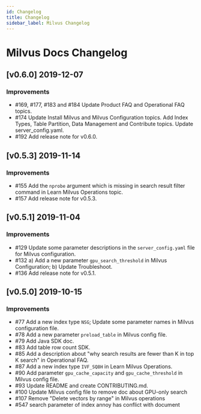 ```yaml
---
id: Changelog
title: Changelog
sidebar_label: Milvus Changelog
---
```


# Milvus Docs Changelog

## [v0.6.0] 2019-12-07

### Improvements
- \#169, #177, #183 and #184 Update Product FAQ and Operational FAQ topics.
- \#174 Update Install Milvus and Milvus Configuration topics.
        Add Index Types, Table Partition, Data Management and Contribute topics.
        Update server_config.yaml.
- \#192 Add release note for v0.6.0.
        
## [v0.5.3] 2019-11-14

### Improvements
- \#155 Add the `nprobe` argument which is missing in search result filter command in Learn Milvus Operations topic.
- \#157 Add release note for v0.5.3.

## [v0.5.1] 2019-11-04

### Improvements
- \#129 Update some parameter descriptions in the `server_config.yaml` file for Milvus configuration.
- \#132 a) Add a new parameter `gpu_search_threshold` in Milvus Configuration; b) Update Troubleshoot.
- \#136 Add release note for v0.5.1.



## [v0.5.0] 2019-10-15

### Improvements
- \#77 Add a new index type `NSG`; Update some parameter names in Milvus configuration file.
- \#78 Add a new parameter `preload_table` in Milvus config file.
- \#79 Add Java SDK doc.
- \#83 Add table row count SDK.
- \#85 Add a description about "why search results are fewer than K in top K search" in Operational FAQ.
- \#87 Add a new index type `IVF_SQ8H` in Learn Milvus Operations.
- \#90 Add parameter `gpu_cache_capacity` and `gpu_cache_threshold` in Milvus config file.
- \#93 Update README and create CONTRIBUTING.md.
- \#100 Update Milvus config file to remove doc about GPU-only search 
- \#107 Remove "Delete vectors by range" in Milvus operations
- \#547 search parameter of index annoy has conflict with document

